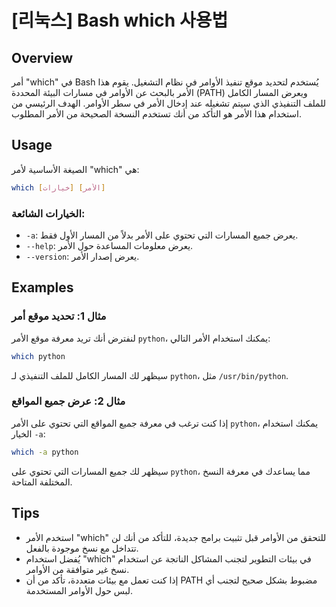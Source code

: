 # [리눅스] Bash which 사용법

## Overview
أمر "which" في Bash يُستخدم لتحديد موقع تنفيذ الأوامر في نظام التشغيل. يقوم هذا الأمر بالبحث عن الأوامر في مسارات البيئة المحددة (PATH) ويعرض المسار الكامل للملف التنفيذي الذي سيتم تشغيله عند إدخال الأمر في سطر الأوامر. الهدف الرئيسي من استخدام هذا الأمر هو التأكد من أنك تستخدم النسخة الصحيحة من الأمر المطلوب.

## Usage
الصيغة الأساسية لأمر "which" هي:

```bash
which [خيارات] [الأمر]
```

### الخيارات الشائعة:
- `-a`: يعرض جميع المسارات التي تحتوي على الأمر بدلاً من المسار الأول فقط.
- `--help`: يعرض معلومات المساعدة حول الأمر.
- `--version`: يعرض إصدار الأمر.

## Examples
### مثال 1: تحديد موقع أمر
لنفترض أنك تريد معرفة موقع الأمر `python`، يمكنك استخدام الأمر التالي:

```bash
which python
```
سيظهر لك المسار الكامل للملف التنفيذي لـ `python`، مثل `/usr/bin/python`.

### مثال 2: عرض جميع المواقع
إذا كنت ترغب في معرفة جميع المواقع التي تحتوي على الأمر `python`، يمكنك استخدام الخيار `-a`:

```bash
which -a python
```
سيظهر لك جميع المسارات التي تحتوي على `python`، مما يساعدك في معرفة النسخ المختلفة المتاحة.

## Tips
- استخدم الأمر "which" للتحقق من الأوامر قبل تثبيت برامج جديدة، للتأكد من أنك لن تتداخل مع نسخ موجودة بالفعل.
- يُفضل استخدام "which" في بيئات التطوير لتجنب المشاكل الناتجة عن استخدام نسخ غير متوافقة من الأوامر.
- إذا كنت تعمل مع بيئات متعددة، تأكد من أن PATH مضبوط بشكل صحيح لتجنب أي لبس حول الأوامر المستخدمة.